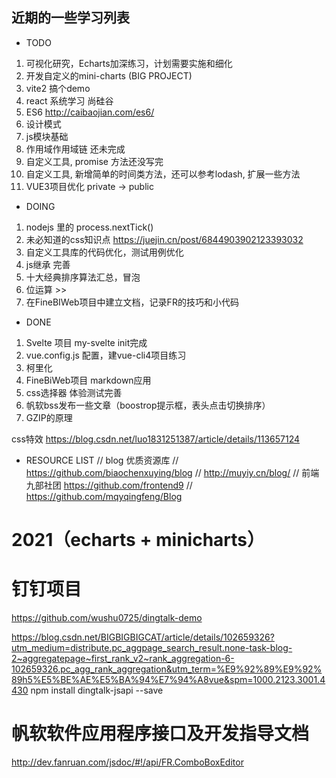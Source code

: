 ## 近期的一些学习列表

* TODO
1. 可视化研究，Echarts加深练习，计划需要实施和细化
2. 开发自定义的mini-charts (BIG PROJECT)
3. vite2 搞个demo
4. react 系统学习 尚硅谷
5. ES6 http://caibaojian.com/es6/
6. 设计模式 
7.  js模块基础 
8.  作用域作用域链 还未完成 
9.  自定义工具, promise 方法还没写完
10. 自定义工具, 新增简单的时间类方法，还可以参考lodash, 扩展一些方法
11. VUE3项目优化 private -> public

* DOING
1. nodejs 里的 process.nextTick()
2. 未必知道的css知识点 https://juejin.cn/post/6844903902123393032
3. 自定义工具库的代码优化，测试用例优化
4. js继承 完善
5. 十大经典排序算法汇总，冒泡
6. 位运算 >>
7.  在FineBIWeb项目中建立文档，记录FR的技巧和小代码

* DONE
1. Svelte 项目 my-svelte init完成
2. vue.config.js 配置，建vue-cli4项目练习
3. 柯里化 
4. FineBiWeb项目 markdown应用
5. css选择器 体验测试完善
6. 帆软bss发布一些文章（boostrop提示框，表头点击切换排序）
7. GZIP的原理

css特效
https://blog.csdn.net/luo1831251387/article/details/113657124

* RESOURCE LIST
// blog 优质资源库
// https://github.com/biaochenxuying/blog
// http://muyiy.cn/blog/
// 前端九部社团 https://github.com/frontend9
// https://github.com/mqyqingfeng/Blog

# 2021（echarts + minicharts）
# 钉钉项目
https://github.com/wushu0725/dingtalk-demo

https://blog.csdn.net/BIGBIGBIGCAT/article/details/102659326?utm_medium=distribute.pc_aggpage_search_result.none-task-blog-2~aggregatepage~first_rank_v2~rank_aggregation-6-102659326.pc_agg_rank_aggregation&utm_term=%E9%92%89%E9%92%89h5%E5%BE%AE%E5%BA%94%E7%94%A8vue&spm=1000.2123.3001.4430
npm install dingtalk-jsapi --save


# 帆软软件应用程序接口及开发指导文档
http://dev.fanruan.com/jsdoc/#!/api/FR.ComboBoxEditor